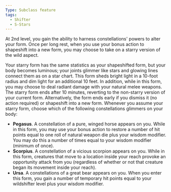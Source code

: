 ```yaml
---
Type: Subclass feature
tags:
  - Shifter
  - S-Stars
---
```

At 2nd level, you gain the ability to harness constellations' powers to alter your form. Once per long rest, when you use your bonus action to shapeshift into a new form, you may choose to take on a starry version of the wild aspect.

Your starry form has the same statistics as your shapeshifted form, but your body becomes luminous;
your joints glimmer like stars and glowing lines connect them as on a star chart. This form sheds bright light in a 10-foot radius and dim light for an additional 10 feet. In addition, while in this form, you may choose to deal radiant damage with your natural melee weapons. The starry form ends after 10 minutes, reverting to the non-starry version of your current form. Alternatively, the form ends early if you dismiss it (no action required) or shapeshift into 
a new form.
Whenever you assume your starry form, choose which of the following constellations glimmers on your body:
- **Pegasus**. A constellation of a pure, winged horse appears on you. While in this form, you may use your bonus action to restore a number of hit points equal to one roll of natural weapon die plus your wisdom modifier. You may do this a number of times equal to your wisdom modifier (minimum of once).
- **Scorpius**. A constellation of a vicious scorpion appears on you. While in this form, creatures that move to a location inside your reach provoke an opportunity attack from you (regardless of whether or not that creature began its movement inside your reach).
- **Ursa**. A constellations of a great bear appears on you. When you enter this form, you gain a number of temporary hit points equal to your wildshifter level plus your wisdom modifier.